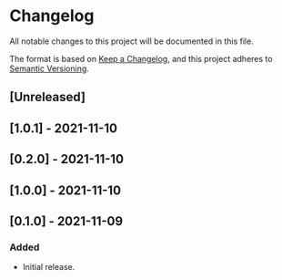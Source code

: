 # Changelog

All notable changes to this project will be documented in this file.

The format is based on [Keep a Changelog](https://keepachangelog.com/en/1.0.0/),
and this project adheres to [Semantic Versioning](https://semver.org/spec/v2.0.0.html).

## [Unreleased]

## [1.0.1] - 2021-11-10

## [0.2.0] - 2021-11-10

## [1.0.0] - 2021-11-10

## [0.1.0] - 2021-11-09

### Added
- Initial release.
